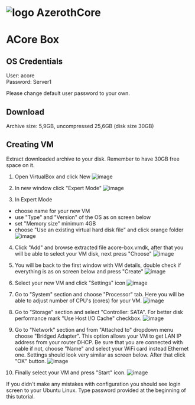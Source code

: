 # ![logo](https://raw.githubusercontent.com/azerothcore/azerothcore.github.io/master/images/logo-github.png) AzerothCore

# ACore Box

 ## OS Credentials
 User: acore  
 Password: Server1

Please change default user password to your own.

## Download

Archive size: 5,9GB, uncompressed 25,6GB (disk size 30GB)

## Creating VM
Extract downloaded archive to your disk. Remember to have 30GB free space on it.

1. Open VirtualBox and click New
![image](./img/1.png)

2. In new window click "Expert Mode"
![image](./img/2.png)

3. In Expert Mode
- choose name for your new VM
- use "Type" and "Version" of the OS as on screen below
- set "Memory size" minimum 4GB
- choose "Use an existing virtual hard disk file" and click orange folder
![image](./img/2b.png)

4. Click "Add" and browse extracted file acore-box.vmdk, after that you will be able to select your VM disk, next press "Choose"
![image](./img/3.png)

5. You will be back to the first window with VM details, double check if everything is as on screen below and press "Create"
![image](./img/2b.png)

6. Select your new VM and click "Settings" icon 
![image](./img/1.png)

7. Go to "System" section and choose "Processor" tab. Here you will be able to adjust number of CPU's (cores) for your VM.
![image](./img/4.png)

8. Go to "Storage" section and select "Controller: SATA". For better disk performance mark "Use Host I/O Cache" checkbox.
![image](./img/5.png)

9. Go to "Network" section and from "Attached to" dropdown menu choose "Bridged Adapter". This option allows your VM to get LAN IP address from your router DHCP. Be sure that you are connected with cable if not, choose "Name" and select your WiFi card instead Ethernet one. Settings should look very similar as screen below. After that click "OK" button.
![image](./img/6.png)

10. Finally select your VM and press "Start" icon.
![image](./img/1.png)

If you didn't make any mistakes with configuration you should see login screen to your Ubuntu Linux. Type password provided at the beginning of this tutorial.